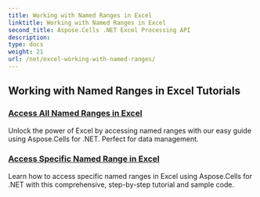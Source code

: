```yaml
---
title: Working with Named Ranges in Excel
linktitle: Working with Named Ranges in Excel
second_title: Aspose.Cells .NET Excel Processing API
description: 
type: docs
weight: 21
url: /net/excel-working-with-named-ranges/
---
```


## Working with Named Ranges in Excel Tutorials
### [Access All Named Ranges in Excel](./access-all-named-ranges/)
Unlock the power of Excel by accessing named ranges with our easy guide using Aspose.Cells for .NET. Perfect for data management.
### [Access Specific Named Range in Excel](./access-specific-named-range/)
Learn how to access specific named ranges in Excel using Aspose.Cells for .NET with this comprehensive, step-by-step tutorial and sample code.